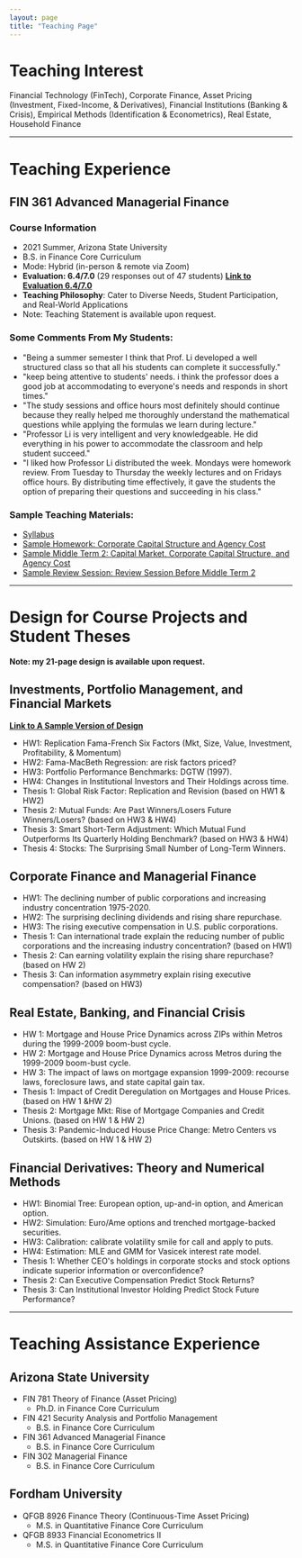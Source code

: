 ```yaml
---
layout: page
title: "Teaching Page"
--- 
```



# Teaching Interest
Financial Technology (FinTech), Corporate Finance, Asset Pricing (Investment, Fixed-Income, & Derivatives), Financial Institutions (Banking & Crisis), Empirical Methods (Identification & Econometrics), Real Estate, Household Finance

---

# Teaching Experience 
## FIN 361 Advanced Managerial Finance
### Course Information
* 2021 Summer, Arizona State University
* B.S. in Finance Core Curriculum
* Mode: Hybrid (in-person & remote via Zoom)
* **Evaluation: 6.4/7.0** (29 responses out of 47 students) [**Link to Evaluation 6.4/7.0**](https://www.dropbox.com/scl/fi/ae5x1221vvgm21ymjfaep/TeachingEvaluation_2021Summer.pdf?rlkey=otb90q4iycv0ytz1q4406qejq&dl=0)
* **Teaching Philosophy**: Cater to Diverse Needs, Student Participation, and Real-World Applications
* Note: Teaching Statement is available upon request.
  
### Some Comments From My Students:
* "Being a summer semester I think that Prof. Li developed a well structured class so that all his students can complete it successfully."
* "keep being attentive to students' needs. i think the professor does a good job at accommodating to everyone's needs and responds in short times."
* "The study sessions and office hours most definitely should continue because they really helped me thoroughly understand the mathematical questions while applying the formulas we learn during lecture."
* "Professor Li is very intelligent and very knowledgeable. He did everything in his power to accommodate the classroom and help student succeed."
* "I liked how Professor Li distributed the week. Mondays were homework review. From Tuesday to Thursday the weekly lectures and on Fridays office hours. By distributing time effectively, it gave the students the option of preparing their questions and succeeding in his class."

### Sample Teaching Materials:
* [Syllabus](https://www.dropbox.com/scl/fi/y5jcrdia1z8gflw5fx4m6/Syllabus_FIN361_BoLi_ASU_2021Summer.pdf?rlkey=d4llbmgkjuycb5a4hhwzjylvy&dl=0) 
* [Sample Homework: Corporate Capital Structure and Agency Cost](https://www.dropbox.com/scl/fi/j3mlfn9hkknqjbe357rjm/Week-4-Homework-Chap14-15-16.pdf?rlkey=c7f7twj0ew042xjztpibyzz77&dl=0) 
* [Sample Middle Term 2: Capital Market, Corporate Capital Structure, and Agency Cost](https://www.dropbox.com/scl/fi/xq6dqg1okz8hxdkfkv1is/Week-5-Midterm-2-Ch-10-11-14-16.pdf?rlkey=e0j98azg5z33hmpgcp6jlxnqe&dl=0)
* [Sample Review Session: Review Session Before Middle Term 2](https://www.dropbox.com/scl/fi/ho4lodxda9ujhkzo5zi4x/ReviewSessionBeforeMidTerm2.pdf?rlkey=8nfudy1wvybljnqknho1v64qk&dl=0)

---

# Design for Course Projects and Student Theses
**Note: my 21-page design is available upon request.**

## Investments, Portfolio Management, and Financial Markets
[**Link to A Sample Version of Design**](https://www.dropbox.com/scl/fi/u3ykgnfjczki1kc7ac0do/Course_Design_and_Student_Thesis_Guidance_ASampleP1to7.pdf?rlkey=mt4jc4zoj5vmkglmnlb7zi1wo&dl=0)    
* HW1: Replication Fama-French Six Factors (Mkt, Size, Value, Investment, Profitability, & Momentum)
* HW2: Fama-MacBeth Regression: are risk factors priced?
* HW3: Portfolio Performance Benchmarks: DGTW (1997).
* HW4: Changes in Institutional Investors and Their Holdings across time. 
* Thesis 1: Global Risk Factor: Replication and Revision (based on HW1 & HW2)
* Thesis 2: Mutual Funds: Are Past Winners/Losers Future Winners/Losers? (based on HW3 & HW4)
* Thesis 3: Smart Short-Term Adjustment: Which Mutual Fund Outperforms Its Quarterly Holding Benchmark? (based on HW3 & HW4)
* Thesis 4: Stocks: The Surprising Small Number of Long-Term Winners.

## Corporate Finance and Managerial Finance
* HW1: The declining number of public corporations and increasing industry concentration 1975-2020.
* HW2: The surprising declining dividends and rising share repurchase.
* HW3: The rising executive compensation in U.S. public corporations.
* Thesis 1: Can international trade explain the reducing number of public corporations and the increasing industry concentration? (based on HW1)
* Thesis 2: Can earning volatility explain the rising share repurchase? (based on HW 2)
* Thesis 3: Can information asymmetry explain rising executive compensation? (based on HW3)

## Real Estate, Banking, and Financial Crisis
* HW 1: Mortgage and House Price Dynamics across ZIPs within Metros during the 1999-2009 boom-bust cycle.
* HW 2: Mortgage and House Price Dynamics across Metros during the 1999-2009 boom-bust cycle.
* HW 3: The impact of laws on mortgage expansion 1999-2009: recourse laws, foreclosure laws, and state capital gain tax.
* Thesis 1: Impact of Credit Deregulation on Mortgages and House Prices. (based on HW 1 &HW 2) 
* Thesis 2: Mortgage Mkt: Rise of Mortgage Companies and Credit Unions. (based on HW 1 & HW 2)
* Thesis 3: Pandemic-Induced House Price Change: Metro Centers vs Outskirts. (based on HW 1 & HW 2)

## Financial Derivatives: Theory and Numerical Methods
* HW1: Binomial Tree: European option, up-and-in option, and American option.
* HW2: Simulation: Euro/Ame options and trenched mortgage-backed securities. 
* HW3: Calibration: calibrate volatility smile for call and apply to puts.
* HW4: Estimation: MLE and GMM for Vasicek interest rate model.
* Thesis 1: Whether CEO's holdings in corporate stocks and stock options indicate superior information or overconfidence?
* Thesis 2: Can Executive Compensation Predict Stock Returns?
* Thesis 3: Can Institutional Investor Holding Predict Stock Future Performance? 

---

# Teaching Assistance Experience

## Arizona State University
* FIN 781 Theory of Finance (Asset Pricing)
    * Ph.D. in Finance Core Curriculum
* FIN 421 Security Analysis and Portfolio Management
    * B.S. in Finance Core Curriculum
* FIN 361 Advanced Managerial Finance
    * B.S. in Finance Core Curriculum
* FIN 302 Managerial Finance
    * B.S. in Finance Core Curriculum

## Fordham University
* QFGB 8926  Finance Theory (Continuous-Time Asset Pricing)
    * M.S. in Quantitative Finance Core Curriculum
* QFGB 8933  Financial Econometrics II 
    * M.S. in Quantitative Finance Core Curriculum



